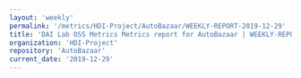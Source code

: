 ```yaml
---
layout: 'weekly'
permalink: '/metrics/HDI-Project/AutoBazaar/WEEKLY-REPORT-2019-12-29'
title: 'DAI Lab OSS Metrics Metrics report for AutoBazaar | WEEKLY-REPORT-2019-12-29'
organization: 'HDI-Project'
repository: 'AutoBazaar'
current_date: '2019-12-29'
---
```

